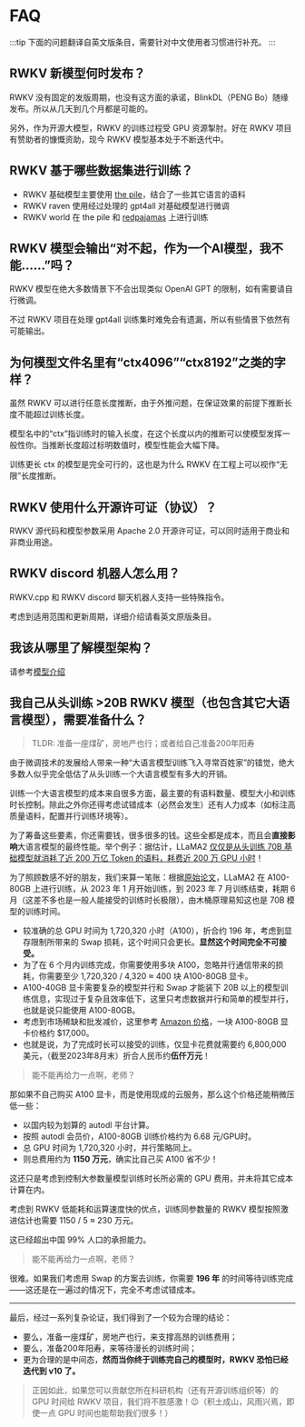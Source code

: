 # FAQ

:::tip
下面的问题翻译自英文版条目，需要针对中文使用者习惯进行补充。
:::

## RWKV 新模型何时发布？

RWKV 没有固定的发版周期，也没有这方面的承诺，BlinkDL（PENG Bo）随缘发布。所以从几天到几个月都是可能的。

另外，作为开源大模型，RWKV 的训练过程受 GPU 资源掣肘。好在 RWKV 项目有赞助者的慷慨资助，现今 RWKV 模型基本处于不断迭代中。

## RWKV 基于哪些数据集进行训练？

- RWKV 基础模型主要使用 [the pile](https://pile.eleuther.ai/)，结合了一些其它语言的语料
- RWKV raven 使用经过处理的 gpt4all 对基础模型进行微调
- RWKV world 在 the pile 和 [redpajamas](https://github.com/togethercomputer/RedPajama-Data) 上进行训练

## RWKV 模型会输出“对不起，作为一个AI模型，我不能……”吗？

RWKV 模型在绝大多数情景下不会出现类似 OpenAI GPT 的限制，如有需要请自行微调。

不过 RWKV 项目在处理 gpt4all 训练集时难免会有遗漏，所以有些情景下依然有可能输出。

## 为何模型文件名里有“ctx4096”“ctx8192”之类的字样？ 

虽然 RWKV 可以进行任意长度推断，由于外推问题，在保证效果的前提下推断长度不能超过训练长度。

模型名中的“ctx”指训练时的输入长度，在这个长度以内的推断可以使模型发挥一般性你。当推断长度超过标明数值时，模型性能会大幅下降。

训练更长 ctx 的模型是完全可行的，这也是为什么 RWKV 在工程上可以视作“无限”长度推断。

## RWKV 使用什么开源许可证（协议）？

RWKV 源代码和模型参数采用 Apache 2.0 开源许可证，可以同时适用于商业和非商业用途。

## RWKV discord 机器人怎么用？


RWKV.cpp 和 RWKV discord 聊天机器人支持一些特殊指令。

考虑到适用范围和更新周期，详细介绍请看英文原版条目。

## 我该从哪里了解模型架构？

请参考[模型介绍](../advance/architecture.md)

## 我自己从头训练 >20B RWKV 模型（也包含其它大语言模型），需要准备什么？

> TLDR: 准备一座煤矿，房地产也行；或者给自己准备200年阳寿

由于微调技术的发展给人带来一种“大语言模型训练飞入寻常百姓家”的错觉，绝大多数人似乎完全低估了从头训练一个大语言模型有多大的开销。

训练一个大语言模型的成本来自很多方面，最主要的有语料数量、模型大小和训练时长控制。除此之外你还得考虑试错成本（必然会发生）还有人力成本（如标注高质量语料，配置并行训练环境等）。

为了筹备这些要素，你还需要钱，很多很多的钱。这些全都是成本，而且会**直接影响**大语言模型的最终性能。举个例子：据估计，LLaMA2 [仅仅是从头训练 70B 基础模型就消耗了近 200 万亿 Token 的语料，耗费近 200 万 GPU 小时](https://twitter.com/moinnadeem/status/1681393075367841792)！

为了照顾数感不好的朋友，我们来算一笔账：根据[原始论文](https://arxiv.org/pdf/2307.09288.pdf)，LLaMA2 在 A100-80GB 上进行训练，从 2023 年 1 月开始训练，到 2023 年 7 月训练结束，耗期 6 月（这差不多也是一般人能接受的训练时长极限），由木桶原理易知这也是 70B 模型的训练时间。
- 较准确的总 GPU 时间为 1,720,320 小时（A100），折合约 196 年，考虑到显存限制所带来的 Swap 损耗，这个时间只会更长。**显然这个时间完全不可接受。**
- 为了在 6 个月内训练完成，你需要使用多块 A100，忽略并行通信带来的损耗，你需要至少 1,720,320 / 4,320 ≈ 400 块 A100-80GB 显卡。
- A100-40GB 显卡需要复杂的模型并行和 Swap 才能装下 20B 以上的模型训练信息，实现过于复杂且效率低下，这里只考虑数据并行和简单的模型并行，也就是说只能使用 A100-80GB。
- 考虑到市场稀缺和批发减价，这里参考 [Amazon 价格](https://www.amazon.com/Nvidia-Memory-Graphics-Ampere-Architecture/dp/B0BS56B54P)，一块 A100-80GB 显卡价格约 $17,000。
- 也就是说，为了完成时长可以接受的训练，仅显卡花费就需要约 6,800,000 美元，（截至2023年8月末）折合人民币约**伍仟万元**！

> 能不能再给力一点啊，老师？

那如果不自己购买 A100 显卡，而是使用现成的云服务，那么这个价格还能稍微压低一些：
- 以国内较为划算的 autodl 平台计算。
- 按照 autodl 会员价，A100-80GB 训练价格约为 6.68 元/GPU时。
- 总 GPU 时间为 1,720,320 小时，并行策略同上。
- 则总费用约为 **1150 万元**，确实比自己买 A100 省不少！

这还只是考虑到控制大参数量模型训练时长所必需的 GPU 费用，并未将其它成本计算在内。

考虑到 RWKV 低能耗和运算速度快的优点，训练同参数量的 RWKV 模型按照激进估计也需要 1150 / 5 ≈ 230 万元。

这已经超出中国 99% 人口的承担能力。

> 能不能再给力一点啊，老师？

很难。如果我们考虑用 Swap 的方案去训练，你需要 **196 年** 的时间等待训练完成——这还是在一遍过的情况下，完全不考虑试错成本。

---

最后，经过一系列复杂论证，我们得到了一个较为合理的结论：
* 要么，准备一座煤矿，房地产也行，来支撑高昂的训练费用；
* 要么，准备200年阳寿，来等待漫长的训练时间；
* 更为合理的是中间态，**然而当你终于训练完自己的模型时，RWKV 恐怕已经迭代到 v10 了。**

> 正因如此，如果您可以贡献您所在科研机构（还有开源训练组织等）的 GPU 时间给 RWKV 项目，我们将不胜感激！😉（积土成山，风雨兴焉，即使一点 GPU 时间也能帮助我们很多！）
